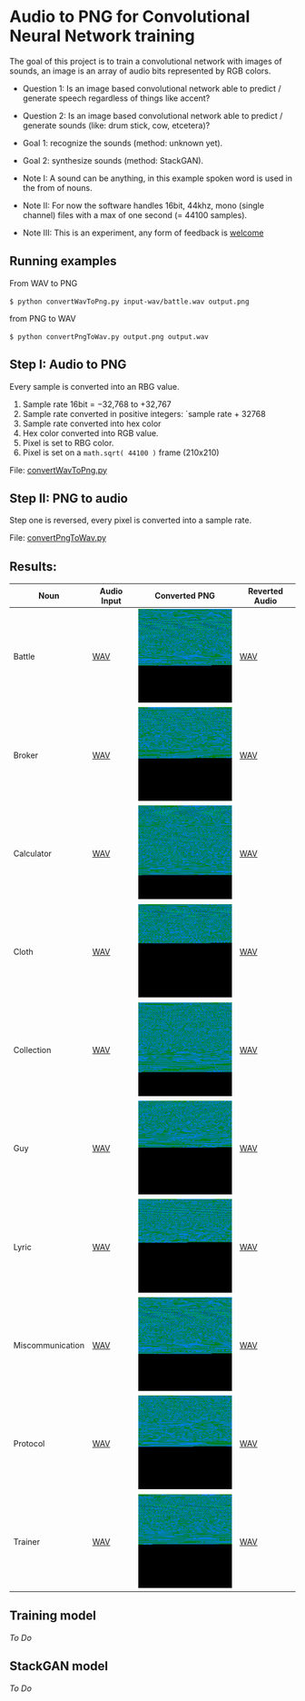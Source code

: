 # Audio to PNG for Convolutional Neural Network training

The goal of this project is to train a convolutional network with images of sounds, an image is an array of audio bits represented by RGB colors.

- Question 1: Is an image based convolutional network able to predict / generate speech regardless of things like accent?
- Question 2: Is an image based convolutional network able to predict / generate sounds (like: drum stick, cow, etcetera)?

- Goal 1: recognize the sounds (method: unknown yet).
- Goal 2: synthesize sounds (method: StackGAN).

- Note I: A sound can be anything, in this example spoken word is used in the from of nouns.
- Note II: For now the software handles 16bit, 44khz, mono (single channel) files with a max of one second (= 44100 samples).
- Note III: This is an experiment, any form of feedback is [welcome](https://twitter.com/bobvanluijt)

## Running examples

From WAV to PNG

`$ python convertWavToPng.py input-wav/battle.wav output.png`

from PNG to WAV

`$ python convertPngToWav.py output.png output.wav`

## Step I: Audio to PNG

Every sample is converted into an RBG value.

1. Sample rate 16bit = −32,768 to +32,767
2. Sample rate converted in positive integers: `sample rate + 32768
3. Sample rate converted into hex color
4. Hex color converted into RGB value.
5. Pixel is set to RBG color.
6. Pixel is set on a `math.sqrt( 44100 )` frame (210x210)

File: [convertWavToPng.py](convertWavToPng.py)

## Step II: PNG to audio

Step one is reversed, every pixel is converted into a sample rate.

File: [convertPngToWav.py](convertPngToWav.py)

## Results:

| Noun | Audio Input | Converted PNG  | Reverted Audio |
| ------------- | ------------- | ----- | ----- |
| Battle | [WAV](input-wav/battle.wav) | ![PNG](output-png/battle.png) | [WAV](output-wav/battle.wav) |
| Broker | [WAV](input-wav/broker.wav) | ![PNG](output-png/broker.png) | [WAV](output-wav/broker.wav) |
| Calculator | [WAV](input-wav/calculator.wav) | ![PNG](output-png/calculator.png) | [WAV](output-wav/calculator.wav) |
| Cloth | [WAV](input-wav/cloth.wav) | ![PNG](output-png/cloth.png) | [WAV](output-wav/cloth.wav) |
| Collection | [WAV](input-wav/collection.wav) | ![PNG](output-png/collection.png) | [WAV](output-wav/collection.wav) |
| Guy | [WAV](input-wav/guy.wav) | ![PNG](output-png/guy.png) | [WAV](output-wav/guy.wav) |
| Lyric | [WAV](input-wav/lyric.wav) | ![PNG](output-png/lyric.png) | [WAV](output-wav/lyric.wav) |
| Miscommunication | [WAV](input-wav/miscommunication.wav) | ![PNG](output-png/battle.png) | [WAV](output-wav/battle.wav) |
| Protocol | [WAV](input-wav/protocol.wav) | ![PNG](output-png/protocol.png) | [WAV](output-wav/protocol.wav) |
| Trainer | [WAV](input-wav/trainer.wav) | ![PNG](output-png/trainer.png) | [WAV](output-wav/trainer.wav) |

## Training model

_To Do_

## StackGAN model

_To Do_
